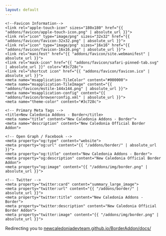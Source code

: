 ```yaml
---
layout: default
---
```


<html lang="en">

<head>
    <meta http-equiv="refresh" content="7; url='https://newcaledoniadevteam.github.io/BorderAddon/docs/'" />

    <!--Favicon Information-->
    <link rel="apple-touch-icon" sizes="180x180" href="{{ "addons/favicon/apple-touch-icon.png" | absolute_url }}">
    <link rel="icon" type="image/png" sizes="32x32" href="{{ "addons/favicon/favicon-32x32.png" | absolute_url }}">
    <link rel="icon" type="image/png" sizes="16x16" href="{{ "addons/favicon/favicon-16x16.png" | absolute_url }}">
    <link rel="manifest" href="{{ "addons/favicon/site.webmanifest" | absolute_url }}">
    <link rel="mask-icon" href="{{ "addons/favicon/safari-pinned-tab.svg" | absolute_url }}" color="#3c728c">
    <link rel="shortcut icon" href="{{ "addons/favicon/favicon.ico" | absolute_url }}">
    <meta name="msapplication-TileColor" content="#000000">
    <meta name="msapplication-TileImage" content="{{ "addons/favicon/mstile-144x144.png" | absolute_url }}">
    <meta name="msapplication-config" content="{{ "addons/favicon/browserconfig.xml" | absolute_url }}">
    <meta name="theme-color" content="#3c728c">

    <!-- Primary Meta Tags -->
    <title>New Caledonia Addons - Border</title>
    <meta name="title" content="New Caledonia Addons - Border">
    <meta name="description" content="New Caledonia Official Border Addon">

    <!-- Open Graph / Facebook -->
    <meta property="og:type" content="website">
    <meta property="og:url" content="{{ "/addons/border/" | absolute_url }}">
    <meta property="og:title" content="New Caledonia Addons - Border">
    <meta property="og:description" content="New Caledonia Official Border Addon">
    <meta property="og:image" content="{{ "/addons/img/border.png" | absolute_url }}">

    <!-- Twitter -->
    <meta property="twitter:card" content="summary_large_image">
    <meta property="twitter:url" content="{{ "/addons/border/" | absolute_url }}">
    <meta property="twitter:title" content="New Caledonia Addons - Border">
    <meta property="twitter:description" content="New Caledonia Official Border Addon">
    <meta property="twitter:image" content="{{ "/addons/img/border.png" | absolute_url }}">

</head>

<body>
    <p>Redirecting you to <a href="https://newcaledoniadevteam.github.io/BorderAddon/docs/">newcaledoniadevteam.github.io/BorderAddon/docs/</a></p>
</body>

</html>